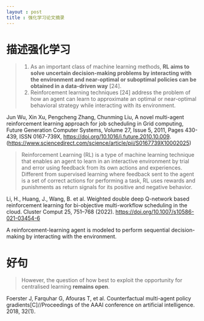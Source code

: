 ```yaml
---
layout : post
title : 强化学习论文摘录
---
```


# 描述强化学习
>  1. As an important class of machine learning methods, **RL aims to solve uncertain decision-making problems by interacting with the environment and near-optimal or suboptimal policies can be obtained in a data-driven way** [24].
>  2. Reinforcement learning techniques [24] address the problem of how an agent can learn to approximate an optimal or near-optimal behavioral strategy while interacting with its environment.

Jun Wu, Xin Xu, Pengcheng Zhang, Chunming Liu, A novel multi-agent reinforcement learning approach for job scheduling in Grid computing, Future Generation Computer Systems,
Volume 27, Issue 5, 2011, Pages 430-439, ISSN 0167-739X, https://doi.org/10.1016/j.future.2010.10.009. (https://www.sciencedirect.com/science/article/pii/S0167739X10002025)

> Reinforcement Learning (RL) is a type of machine learning technique that enables an agent to learn in an interactive environment by trial and error using feedback from its own actions and experiences. Different from supervised learning where feedback sent to the agent is a set of correct actions for performing a task, RL uses rewards and punishments as return signals for its positive and negative behavior.
>

Li, H., Huang, J., Wang, B. et al. Weighted double deep Q-network based reinforcement learning for bi-objective multi-workflow scheduling in the cloud. Cluster Comput 25, 751–768 (2022). https://doi.org/10.1007/s10586-021-03454-6



A reinforcement-learning agent is modeled to perform sequential decision-making by interacting with the environment.



# 好句

> However, the question of how best to exploit the opportunity for centralised learning **remains open**.

Foerster J, Farquhar G, Afouras T, et al. Counterfactual multi-agent policy gradients[C]//Proceedings of the AAAI conference on artificial intelligence. 2018, 32(1).